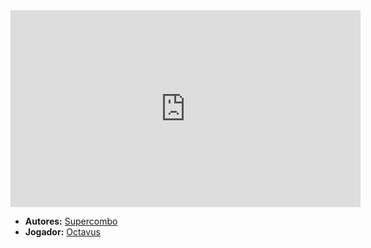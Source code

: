 <iframe width="560" height="315" src="https://www.youtube.com/embed/tB9a8m50QyM?si=FF6CNppJLUUg-bLg" title="YouTube video player" frameborder="0" allow="accelerometer; autoplay; clipboard-write; encrypted-media; gyroscope; picture-in-picture; web-share" referrerpolicy="strict-origin-when-cross-origin" allowfullscreen></iframe>

- **Autores:** [Supercombo](../Autores/Supercombo.md)
- **Jogador:** [Octavus](content/Jogadores/Octavus.md)